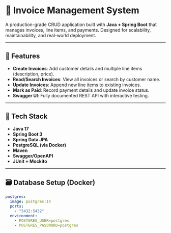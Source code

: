# 📄 Invoice Management System

A production-grade CRUD application built with **Java + Spring Boot** that manages invoices, line items, and payments. Designed for scalability, maintainability, and real-world deployment.

---

## 🚀 Features

- **Create Invoices**: Add customer details and multiple line items (description, price).
- **Read/Search Invoices**: View all invoices or search by customer name.
- **Update Invoices**: Append new line items to existing invoices.
- **Mark as Paid**: Record payment details and update invoice status.
- **Swagger UI**: Fully documented REST API with interactive testing.

---

## 🧰 Tech Stack

- **Java 17**
- **Spring Boot 3**
- **Spring Data JPA**
- **PostgreSQL (via Docker)**
- **Maven**
- **Swagger/OpenAPI**
- **JUnit + Mockito**

---

## 🗃️ Database Setup (Docker)

```yaml
postgres:
  image: postgres:14
  ports:
    - "5432:5432"
  environment:
    - POSTGRES_USER=postgres
    - POSTGRES_PASSWORD=postgres
